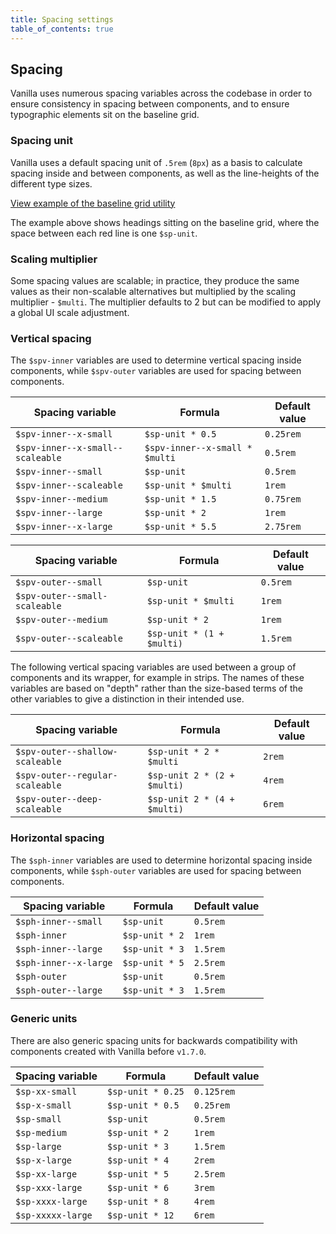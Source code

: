 ```yaml
---
title: Spacing settings
table_of_contents: true
---
```


## Spacing

Vanilla uses numerous spacing variables across the codebase in order to ensure consistency in spacing between components, and to ensure typographic elements sit on the baseline grid.

### Spacing unit

Vanilla uses a default spacing unit of `.5rem` (`8px`) as a basis to calculate spacing inside and between components, as well as the line-heights of the different type sizes.

<a href="https://canonical-web-and-design.github.io/vanilla-framework/examples/utilities/baseline-grid/"
    class="js-example">
View example of the baseline grid utility
</a>

The example above shows headings sitting on the baseline grid, where the space between each red line is one `$sp-unit`.

### Scaling multiplier

Some spacing values are scalable; in practice, they produce the same values as their non-scalable alternatives but multiplied by the scaling multiplier - `$multi`. The multiplier defaults to 2 but can be modified to apply a global UI scale adjustment.

### Vertical spacing

The `$spv-inner` variables are used to determine vertical spacing inside components, while `$spv-outer` variables are used for spacing between components.

| Spacing variable                 | Formula                        | Default value |
| -------------------------------- | ------------------------------ | ------------- |
| `$spv-inner--x-small`            | `$sp-unit * 0.5`               | `0.25rem`     |
| `$spv-inner--x-small--scaleable` | `$spv-inner--x-small * $multi` | `0.5rem`      |
| `$spv-inner--small`              | `$sp-unit`                     | `0.5rem`      |
| `$spv-inner--scaleable`          | `$sp-unit * $multi`            | `1rem`        |
| `$spv-inner--medium`             | `$sp-unit * 1.5`               | `0.75rem`     |
| `$spv-inner--large`              | `$sp-unit * 2`                 | `1rem`        |
| `$spv-inner--x-large`            | `$sp-unit * 5.5`               | `2.75rem`     |

| Spacing variable              | Formula                   | Default value |
| ----------------------------- | ------------------------- | ------------- |
| `$spv-outer--small`           | `$sp-unit`                | `0.5rem`      |
| `$spv-outer--small-scaleable` | `$sp-unit * $multi`       | `1rem`        |
| `$spv-outer--medium`          | `$sp-unit * 2`            | `1rem`        |
| `$spv-outer--scaleable`       | `$sp-unit * (1 + $multi)` | `1.5rem`      |

The following vertical spacing variables are used between a group of components and its wrapper, for example in strips. The names of these variables are based on "depth" rather than the size-based terms of the other variables to give a distinction in their intended use.

| Spacing variable                | Formula                     | Default value |
| ------------------------------- | --------------------------- | ------------- |
| `$spv-outer--shallow-scaleable` | `$sp-unit * 2 * $multi`     | `2rem`        |
| `$spv-outer--regular-scaleable` | `$sp-unit 2 * (2 + $multi)` | `4rem`        |
| `$spv-outer--deep-scaleable`    | `$sp-unit 2 * (4 + $multi)` | `6rem`        |

### Horizontal spacing

The `$sph-inner` variables are used to determine horizontal spacing inside components, while `$sph-outer` variables are used for spacing between components.

| Spacing variable      | Formula        | Default value |
| --------------------- | -------------- | ------------- |
| `$sph-inner--small`   | `$sp-unit`     | `0.5rem`      |
| `$sph-inner`          | `$sp-unit * 2` | `1rem`        |
| `$sph-inner--large`   | `$sp-unit * 3` | `1.5rem`      |
| `$sph-inner--x-large` | `$sp-unit * 5` | `2.5rem`      |
| `$sph-outer`          | `$sp-unit`     | `0.5rem`      |
| `$sph-outer--large`   | `$sp-unit * 3` | `1.5rem`      |

### Generic units

There are also generic spacing units for backwards compatibility with components created with Vanilla before `v1.7.0`.

| Spacing variable  | Formula           | Default value |
| ----------------- | ----------------- | ------------- |
| `$sp-xx-small`    | `$sp-unit * 0.25` | `0.125rem`    |
| `$sp-x-small`     | `$sp-unit * 0.5`  | `0.25rem`     |
| `$sp-small`       | `$sp-unit`        | `0.5rem`      |
| `$sp-medium`      | `$sp-unit * 2`    | `1rem`        |
| `$sp-large`       | `$sp-unit * 3`    | `1.5rem`      |
| `$sp-x-large`     | `$sp-unit * 4`    | `2rem`        |
| `$sp-xx-large`    | `$sp-unit * 5`    | `2.5rem`      |
| `$sp-xxx-large`   | `$sp-unit * 6`    | `3rem`        |
| `$sp-xxxx-large`  | `$sp-unit * 8`    | `4rem`        |
| `$sp-xxxxx-large` | `$sp-unit * 12`   | `6rem`        |
